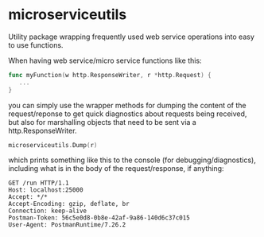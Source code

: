 # microserviceutils

Utility package wrapping frequently used web service operations into easy to use functions.

When having web service/micro service functions like this:
```go
func myFunction(w http.ResponseWriter, r *http.Request) {
   ...
}
```
you can simply use the wrapper methods for dumping the content of the request/reponse to get quick diagnostics about requests being received, but also for marshalling objects that need to be sent via a http.ResponseWriter.

```go
microserviceutils.Dump(r)
```

which prints something like this to the console (for debugging/diagnostics), including what is in the body of the request/response, if anything:

```
GET /run HTTP/1.1
Host: localhost:25000
Accept: */*
Accept-Encoding: gzip, deflate, br
Connection: keep-alive
Postman-Token: 56c5e0d8-0b8e-42af-9a86-140d6c37c015
User-Agent: PostmanRuntime/7.26.2
```
